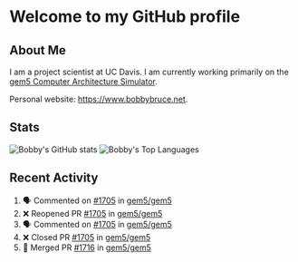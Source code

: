 # Welcome to my GitHub profile

## About Me

I am a project scientist at UC Davis. I am currently working primarily on the [gem5 Computer Architecture Simulator](https://github.com/gem5).

Personal website: <https://www.bobbybruce.net>.

## Stats

![Bobby's GitHub stats](https://github-readme-stats.vercel.app/api?username=bobbyrbruce&show_icons=true&theme=responsive&include_all_commits=true&count_private=true&show=reviews&disable_animations=true)
![Bobby's Top Languages ](https://github-readme-stats.vercel.app/api/top-langs/?username=bobbyrbruce&layout=compact&theme=responsive&count_private=true&langs_count=10&disable_animations=true)

## Recent Activity

<!--START_SECTION:activity-->
1. 🗣 Commented on [#1705](https://github.com/gem5/gem5/pull/1705#issuecomment-2439892990) in [gem5/gem5](https://github.com/gem5/gem5)
2. ❌ Reopened PR [#1705](https://github.com/gem5/gem5/pull/1705) in [gem5/gem5](https://github.com/gem5/gem5)
3. 🗣 Commented on [#1705](https://github.com/gem5/gem5/pull/1705#issuecomment-2439888473) in [gem5/gem5](https://github.com/gem5/gem5)
4. ❌ Closed PR [#1705](https://github.com/gem5/gem5/pull/1705) in [gem5/gem5](https://github.com/gem5/gem5)
5. 🎉 Merged PR [#1716](https://github.com/gem5/gem5/pull/1716) in [gem5/gem5](https://github.com/gem5/gem5)
<!--END_SECTION:activity-->
